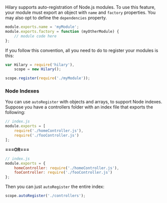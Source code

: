 Hilary supports auto-registration of Node.js modules. To use this feature, your module must export an object with ``name`` and ``factory`` properties. You may also opt to define the ``dependencies`` property.

```JavaScript
module.exports.name = 'myModule';
module.exports.factory = function (myOtherModule) {
    // module code here
};
```

If you follow this convention, all you need to do to register your modules is this:

```JavaScript
var Hilary = require('hilary'),
    scope = new Hilary();

scope.register(require('./myModule'));
```

### Node Indexes

You can use ``autoRegister`` with objects and arrays, to support Node indexes. Suppose you have a controllers folder with an index file that exports the following:

```JavaScript
// index.js
module.exports = [
    require('./homeController.js'),
    require('./fooController.js')
];
```

**===OR===**

```JavaScript
// index.js
module.exports = {
    homeController: require('./homeController.js'),
    fooController: require('./fooController.js')
};
```

Then you can just ``autoRegister`` the entire index:

```JavaScript
scope.autoRegister('./controllers');
```